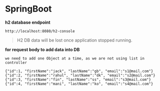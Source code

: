# SpringBoot


**h2 database endpoint**
```
http://localhost:8080/h2-console

```
> H2 DB data will be lost once application stopped running.
> 
**for request body to add data into DB** 
```
we need to add one Object at a time, as we are not using list in controller

{"id":1, "firstName":"jack", "lastName":"gb", "email":"s1@mail.com"}
{"id":2, "firstName":"rahul", "lastName":"dk", "email":"s2@mail.com"}
{"id":3, "firstName":"fin", "lastName":"ss", "email":"s3@mail.com"}
{"id":4, "firstName":"mani", "lastName":"ko", "email":"s4@mail.com"}
```
